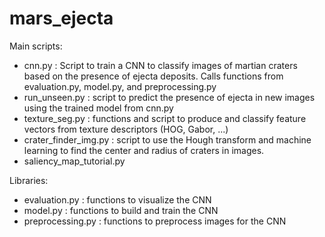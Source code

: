# mars_ejecta

Main scripts:
* cnn.py : Script to train a CNN to classify images of martian craters based on the presence of ejecta deposits. Calls functions from evaluation.py, model.py, and preprocessing.py
* run_unseen.py : script to predict the presence of ejecta in new images using the trained model from cnn.py
* texture_seg.py : functions and script to produce and classify feature vectors from texture descriptors (HOG, Gabor, ...)
* crater_finder_img.py : script to use the Hough transform and machine learning to find the center and radius of craters in images.
* saliency_map_tutorial.py

Libraries: 
* evaluation.py : functions to visualize the CNN
* model.py : functions to build and train the CNN
* preprocessing.py : functions to preprocess images for the CNN
